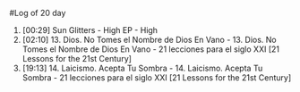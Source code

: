 #Log of 20 day

1. [00:29] Sun Glitters - High EP - High
1. [02:10] 13. Dios. No Tomes el Nombre de Dios En Vano - 13. Dios. No Tomes el Nombre de Dios En Vano - 21 lecciones para el siglo XXI [21 Lessons for the 21st Century]
1. [19:13] 14. Laicismo. Acepta Tu Sombra - 14. Laicismo. Acepta Tu Sombra - 21 lecciones para el siglo XXI [21 Lessons for the 21st Century]
